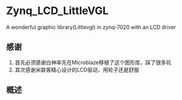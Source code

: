 # Zynq_LCD_LittleVGL
A wonderful graphic library(Littlevgl) in zynq-7020 with an LCD driver
## 感谢
1. 首先必须感谢白神率先在Microblaze移植了这个图形库，踩了很多坑
2. 其次感谢米联客精心设计的LCD驱动，用轮子还是舒服
## 概述
